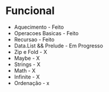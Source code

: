 # Funcional
* Aquecimento          -    Feito
* Operacoes Basicas    -    Feito
* Recursao             -    Feito
* Data.List && Prelude -    Em Progresso
* Zip e Fold           -    X
* Maybe                -    X
* Strings              -    X
* Math                 -    X
* Infinite             -    X
* Ordenação            -    x